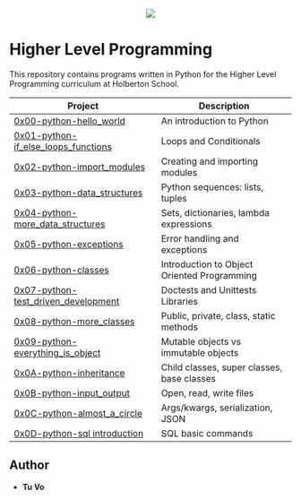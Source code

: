 <p align="center">
  <img src="http://www.holbertonschool.com/holberton-logo.png">
</p>

# Higher Level Programming
This repository contains programs written in Python for the Higher Level Programming curriculum at Holberton School.

| Project                                      | Description |
| -------------------------------------------- | ----------- |
| [0x00-python-hello_world](./0x00-python-hello_world) | An introduction to Python |
| [0x01-python-if_else_loops_functions](./0x01-python-if_else_loops_functions) | Loops and Conditionals |
| [0x02-python-import_modules](./0x02-python-import_modules) | Creating and importing modules |
| [0x03-python-data_structures](./0x03-python-data_structures)| Python sequences: lists, tuples |
| [0x04-python-more_data_structures](./0x04-python-more_data_structures)| Sets, dictionaries, lambda expressions | 
| [0x05-python-exceptions](./0x05-python-exceptions) | Error handling and exceptions |
| [0x06-python-classes](./0x06-python-classes) | Introduction to Object Oriented Programming |
| [0x07-python-test_driven_development]() | Doctests and Unittests Libraries |
| [0x08-python-more_classes](./0x08-python-more_classes) | Public, private, class, static methods |
| [0x09-python-everything_is_object](./0x09-python-everything_is_object) | Mutable objects vs immutable objects |
| [0x0A-python-inheritance](./0x0A-python-inheritance) | Child classes, super classes, base classes |
| [0x0B-python-input_output](./0x0B-python-input_output) | Open, read, write files |
| [0x0C-python-almost_a_circle](./0x0C-python-almost_a_circle) | Args/kwargs, serialization, JSON |
| [0x0D-python-sql introduction](./0x0D-SQL_introduction) | SQL basic commands |

## Author
* __Tu Vo__
